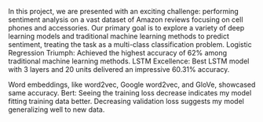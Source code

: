 In this project, we are presented with an exciting challenge: performing sentiment analysis on a vast dataset of Amazon reviews focusing on cell phones and accessories.
Our primary goal is to explore a variety of deep learning models and traditional machine learning methods to predict sentiment, treating the task as a multi-class classification problem.
Logistic Regression Triumph: Achieved the highest accuracy of 62% among traditional machine learning methods.
LSTM Excellence: Best LSTM model with 3 layers and 20 units delivered an impressive 60.31% accuracy.

Word embeddings, like word2vec, Google word2vec, and GloVe, showcased same accuracy.
Bert: Seeing the training loss decrease indicates my model fitting training data better. Decreasing validation loss suggests my model generalizing well to new data.
